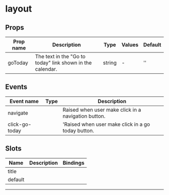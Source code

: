 # layout

## Props

| Prop name | Description                                               | Type   | Values | Default |
| --------- | --------------------------------------------------------- | ------ | ------ | ------- |
| goToday   | The text in the "Go to today" link shown in the calendar. | string | -      | ''      |

## Events

| Event name     | Type | Description                                         |
| -------------- | ---- | --------------------------------------------------- |
| navigate       |      | Raised when user make click in a navigation button. |
| click-go-today |      | 'Raised when user make click in a go today button.  |

## Slots

| Name    | Description | Bindings |
| ------- | ----------- | -------- |
| title   |             |          |
| default |             |          |

---
